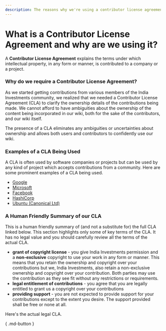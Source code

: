 ```yaml
---
description: The reasons why we're using a contributor license agreement, prominent examples of contributor license agreements being used, and a human readable summary.
---
```


# What is a Contributor License Agreement and why are we using it?

A **Contributor License Agreement** explains the terms under which intellectual property, in any form or manner, is contributed to a company or a project.

### Why do we require a Contributor License Agreement?

As we started getting contributions from various members of the India Investments community, we realized that we needed a Contributor License Agreement (CLA) to clarify the ownership details of the contributions being made. We cannot afford to have ambiguities about the ownership of the content being incorporated in our wiki, both for the sake of the contributors, and our wiki itself.

The presence of a CLA eliminates any ambiguities or uncertainties about ownership and allows both users and contributors to confidently use our wiki.

### Examples of a CLA Being Used

A CLA is often used by software companies or projects but can be used by any kind of project which accepts contributions from a community. Here are some prominent examples of a CLA being used.

-   [Google](https://opensource.google/docs/cla/)
-   [Microsoft](https://opensource.microsoft.com/pdf/microsoft-contribution-license-agreement.pdf)
-   [Facebook](https://code.facebook.com/cla/individual)
-   [HashiCorp](https://www.hashicorp.com/cla)
-   [Ubuntu (Canonical Ltd)](https://ubuntu.com/legal/contributors/agreement)

### A Human Friendly Summary of our CLA

This is a human friendly summary of (and not a substitute for) the full CLA linked below. This section highlights only some of key terms of the CLA. It has no legal value and you should carefully review all the terms of the actual CLA.

-   **grant of copyright license** - you give India Investments permission and a **non-exclusive** copyright to use your work in any form or manner. This means that you retain the ownership and copyright over your contributions but we, India Investments, also retain a non-exclusive ownership and copyright over your contribution. Both parties may use the contribution as they see fit without any restrictions or requirements.
-   **legal entitlement of contributions** - you agree that you are legally entitled to grant us a copyright over your contributions
-   **providing support** - you are not expected to provide support for your contributions except to the extent you desire. The support provided shall be free or none at all.

Here's the actual legal CLA.

[](contributor-license-agreement.md){ .md-button }
